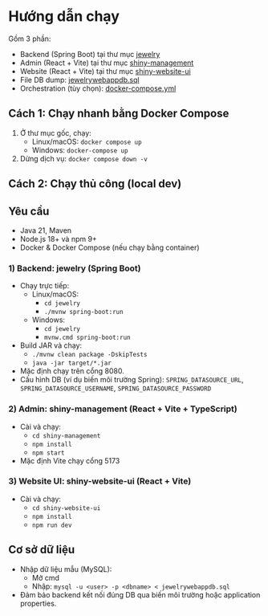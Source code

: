 # Hướng dẫn chạy

Gồm 3 phần:
- Backend (Spring Boot) tại thư mục [jewelry](jewelry)
- Admin (React + Vite) tại thư mục [shiny-management](shiny-management)
- Website (React + Vite) tại thư mục [shiny-website-ui](shiny-website-ui)
- File DB dump: [jewelrywebappdb.sql](jewelrywebappdb.sql)
- Orchestration (tùy chọn): [docker-compose.yml](docker-compose.yml)

## Cách 1: Chạy nhanh bằng Docker Compose
1. Ở thư mục gốc, chạy:
   - Linux/macOS: `docker compose up`
   - Windows: `docker-compose up`
3. Dừng dịch vụ: `docker compose down -v`

## Cách 2: Chạy thủ công (local dev)

## Yêu cầu 
- Java 21, Maven
- Node.js 18+ và npm 9+
- Docker & Docker Compose (nếu chạy bằng container)

### 1) Backend: jewelry (Spring Boot)
- Chạy trực tiếp:
  - Linux/macOS:
    - `cd jewelry`
    - `./mvnw spring-boot:run`
  - Windows:
    - `cd jewelry`
    - `mvnw.cmd spring-boot:run`
- Build JAR và chạy:
  - `./mvnw clean package -DskipTests`
  - `java -jar target/*.jar`
- Mặc định chạy trên cổng 8080.
- Cấu hình DB (ví dụ biến môi trường Spring): `SPRING_DATASOURCE_URL`, `SPRING_DATASOURCE_USERNAME`, `SPRING_DATASOURCE_PASSWORD`

### 2) Admin: shiny-management (React + Vite + TypeScript)
- Cài và chạy:
  - `cd shiny-management`
  - `npm install`
  - `npm start`
- Mặc định Vite chạy cổng 5173
### 3) Website UI: shiny-website-ui (React + Vite)
- Cài và chạy:
  - `cd shiny-website-ui`
  - `npm install`
  - `npm run dev`

## Cơ sở dữ liệu
- Nhập dữ liệu mẫu (MySQL):
  - Mở cmd
  - Nhập: `mysql -u <user> -p <dbname> < jewelrywebappdb.sql`
- Đảm bảo backend kết nối đúng DB qua biến môi trường hoặc application properties.